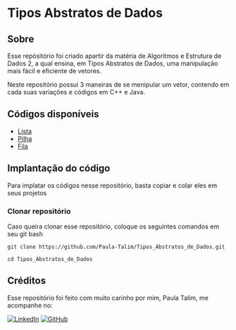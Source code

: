 # Tipos Abstratos de Dados

## Sobre

Esse repósitório foi criado apartir da matéria de Algoritmos e Estrutura de Dados 2, a qual ensina, em Tipos Abstratos de Dados, uma manipulação mais fácil e eficiente de vetores.

Neste repositório possui 3 maneiras de se menipular um vetor, contendo em cada suas variações e códigos em C++ e Java.

## Códigos disponíveis
- [Lista](./lista)
- [Pilha](./pilha)
- [Fila](./fila)

## Implantação do código

Para implatar os códigos nesse repositório, basta copiar e  colar eles em seus projetos

### Clonar repositório

Caso queira clonar esse repositório, coloque os seguintes comandos em seu git bash

``` 
git clone https://github.com/Paula-Talim/Tipos_Abstratos_de_Dados.git
```

```
cd Tipos_Abstratos_de_Dados
```

## Créditos
Esse repositório foi feito com muito carinho por mim, Paula Talim, me acompanhe no:

[![LinkedIn](https://img.shields.io/badge/linkedin-%230077B5.svg?style=for-the-badge&logo=linkedin&logoColor=white)](https://www.linkedin.com/in/paulatalim/) 
[![GitHub](https://img.shields.io/badge/github-%23121011.svg?style=for-the-badge&logo=github&logoColor=white)](https://github.com/Paula-Talim)